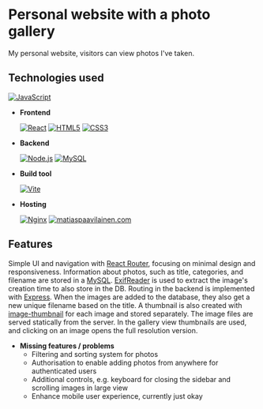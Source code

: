 # Personal website with a photo gallery

My personal website, visitors can view photos I've taken.

## Technologies used

[![JavaScript](https://img.shields.io/badge/JavaScript-F7DF1E?style=for-the-badge&logo=javascript&logoColor=black)](https://developer.mozilla.org/en-US/docs/Web/JavaScript)

- **Frontend**
  
  [![React](https://img.shields.io/badge/React-20232A?style=for-the-badge&logo=react&logoColor=61DAFB)](https://reactjs.org/)
  [![HTML5](https://img.shields.io/badge/HTML5-E34F26?style=for-the-badge&logo=html5&logoColor=white)](https://developer.mozilla.org/en-US/docs/Web/HTML)
  [![CSS3](https://img.shields.io/badge/CSS3-1572B6?style=for-the-badge&logo=css3&logoColor=white)](https://developer.mozilla.org/en-US/docs/Web/CSS)
- **Backend**
  
  [![Node.js](https://img.shields.io/badge/Node.js-339933?style=for-the-badge&logo=node.js&logoColor=white)](https://nodejs.org/)
  [![MySQL](https://img.shields.io/badge/MySQL-4479A1?style=for-the-badge&logo=mysql&logoColor=white)](https://www.mysql.com/)
- **Build tool**
  
  [![Vite](https://img.shields.io/badge/Vite-646CFF?style=for-the-badge&logo=vite&logoColor=white)](https://vitejs.dev/)
- **Hosting**
  
  [![Nginx](https://img.shields.io/badge/Nginx-269539?style=for-the-badge&logo=nginx&logoColor=white)](https://nginx.org/en/)
  [![matiaspaavilainen.com](https://img.shields.io/badge/matiaspaavilainen.com-darkslategray?style=for-the-badge&logoColor=white)](https://matiaspaavilainen.com)


## Features

Simple UI and navigation with [React Router](https://reactrouter.com/), focusing on minimal design and responsiveness. Information about photos, such as title, categories, and filename are stored in a [MySQL](https://www.mysql.com/). [ExifReader](https://github.com/mattiasw/ExifReader) is used to extract the image's creation time to also store in the DB. Routing in the backend is implemented with [Express](https://expressjs.com/). When the images are added to the database, they also get a new unique filename based on the title. A thumbnail is also created with [image-thumbnail](https://github.com/onildoaguiar/image-thumbnail#readme) for each image and stored separately. The image files are served statically from the server. In the gallery view thumbnails are used, and clicking on an image opens the full resolution version.

- **Missing features / problems**
  - Filtering and sorting system for photos
  - Authorisation to enable adding photos from anywhere for authenticated users
  - Additional controls, e.g. keyboard for closing the sidebar and scrolling images in large view
  - Enhance mobile user experience, currently just okay
